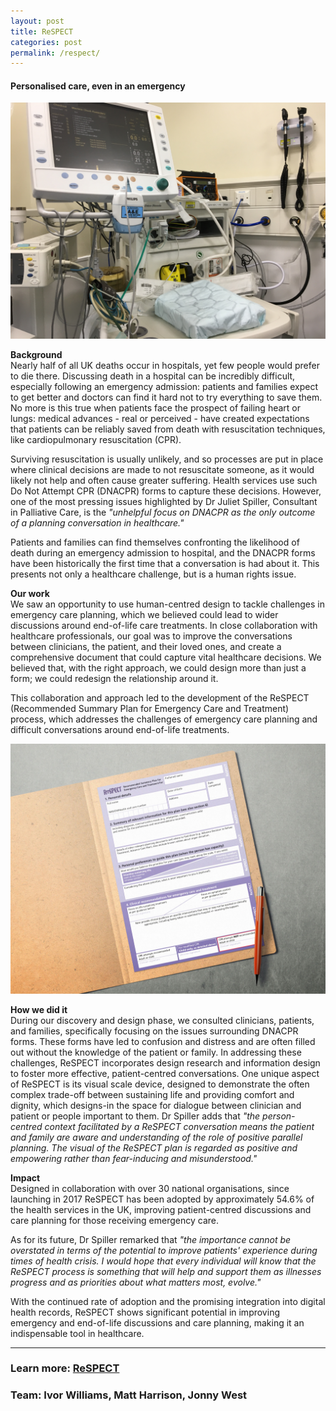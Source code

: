 ```yaml
---
layout: post
title: ReSPECT
categories: post
permalink: /respect/
---
```


#### Personalised care, even in an emergency

![respect](/images/respect2.jpg)

**Background**  
Nearly half of all UK deaths occur in hospitals, yet few people would prefer to die there. Discussing death in a hospital can be incredibly difficult, especially following an emergency admission: patients and families expect to get better and doctors can find it hard not to try everything to save them. No more is this true when patients face the prospect of failing heart or lungs: medical advances - real or perceived - have created expectations that patients can be reliably saved from death with resuscitation techniques, like cardiopulmonary resuscitation (CPR). 

Surviving resuscitation is usually unlikely, and so processes are put in place where clinical decisions are made to not resuscitate someone, as it would likely not help and often cause greater suffering. Health services use such Do Not Attempt CPR (DNACPR) forms to capture these decisions. However, one of the most pressing issues highlighted by Dr Juliet Spiller, Consultant in Palliative Care, is the *"unhelpful focus on DNACPR as the only outcome of a planning conversation in healthcare."* 

Patients and families can find themselves confronting the likelihood of death during an emergency admission to hospital, and the DNACPR forms have been historically the first time that a conversation is had about it. This presents not only a healthcare challenge, but is a human rights issue. 

**Our work**  
We saw an opportunity to use human-centred design to tackle challenges in emergency care planning, which we believed could lead to wider discussions around end-of-life care treatments. In close collaboration with healthcare professionals, our goal was to improve the conversations between clinicians, the patient, and their loved ones, and create a comprehensive document that could capture vital healthcare decisions. We believed that, with the right approach, we could design more than just a form; we could redesign the relationship around it. 

This collaboration and approach led to the development of the ReSPECT (Recommended Summary Plan for Emergency Care and Treatment) process, which addresses the challenges of emergency care planning and difficult conversations around end-of-life treatments.

![respect](/images/respect-form.jpg)

**How we did it**  
During our discovery and design phase, we consulted clinicians, patients, and families, specifically focusing on the issues surrounding DNACPR forms. These forms have led to confusion and distress and are often filled out without the knowledge of the patient or family. In addressing these challenges, ReSPECT incorporates design research and information design to foster more effective, patient-centred conversations. One unique aspect of ReSPECT is its visual scale device, designed to demonstrate the often complex trade-off between sustaining life and providing comfort and dignity, which designs-in the space for dialogue between clinician and patient or people important to them. Dr Spiller adds that *"the person-centred context facilitated by a ReSPECT conversation means the patient and family are aware and understanding of the role of positive parallel planning. The visual of the ReSPECT plan is regarded as positive and empowering rather than fear-inducing and misunderstood."*

**Impact**  
Designed in collaboration with over 30 national organisations, since launching in 2017 ReSPECT has been adopted by approximately 54.6% of the health services in the UK, improving patient-centred discussions and care planning for those receiving emergency care.

As for its future, Dr Spiller remarked that *"the importance cannot be overstated in terms of the potential to improve patients' experience during times of health crisis. I would hope that every individual will know that the ReSPECT process is something that will help and support them as illnesses progress and as priorities about what matters most, evolve."*

With the continued rate of adoption and the promising integration into digital health records, ReSPECT shows significant potential in improving emergency and end-of-life discussions and care planning, making it an indispensable tool in healthcare.

---
### Learn more: [ReSPECT](https://www.resus.org.uk/respect)
### Team: Ivor Williams, Matt Harrison, Jonny West